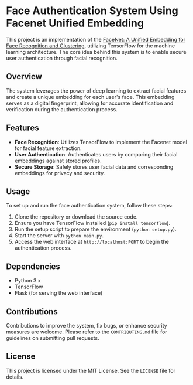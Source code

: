 # Face Authentication System Using Facenet Unified Embedding

This project is an implementation of the [FaceNet: A Unified Embedding for Face Recognition and Clustering](https://arxiv.org/pdf/1503.03832.pdf), utilizing TensorFlow for the machine learning architecture. The core idea behind this system is to enable secure user authentication through facial recognition.

## Overview

The system leverages the power of deep learning to extract facial features and create a unique embedding for each user's face. This embedding serves as a digital fingerprint, allowing for accurate identification and verification during the authentication process.

## Features

- **Face Recognition**: Utilizes TensorFlow to implement the Facenet model for facial feature extraction.
- **User Authentication**: Authenticates users by comparing their facial embeddings against stored profiles.
- **Secure Storage**: Safely stores user facial data and corresponding embeddings for privacy and security.

## Usage

To set up and run the face authentication system, follow these steps:

1. Clone the repository or download the source code.
2. Ensure you have TensorFlow installed (`pip install tensorflow`).
3. Run the setup script to prepare the environment (`python setup.py`).
4. Start the server with `python main.py`.
5. Access the web interface at `http://localhost:PORT` to begin the authentication process.

## Dependencies

- Python 3.x
- TensorFlow
- Flask (for serving the web interface)

## Contributions

Contributions to improve the system, fix bugs, or enhance security measures are welcome. Please refer to the `CONTRIBUTING.md` file for guidelines on submitting pull requests.

## License

This project is licensed under the MIT License. See the `LICENSE` file for details.
